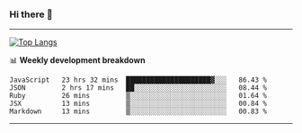 ### Hi there 👋

-------
[![Top Langs](https://github-readme-stats.vercel.app/api/top-langs/?username=ashish-r)](https://github.com/anuraghazra/github-readme-stats)

📊 **Weekly development breakdown**
<!--START_SECTION:waka-->
```text
JavaScript   23 hrs 32 mins  █████████████████████▓░░░   86.43 % 
JSON         2 hrs 17 mins   ██░░░░░░░░░░░░░░░░░░░░░░░   08.44 % 
Ruby         26 mins         ▒░░░░░░░░░░░░░░░░░░░░░░░░   01.64 % 
JSX          13 mins         ▒░░░░░░░░░░░░░░░░░░░░░░░░   00.84 % 
Markdown     13 mins         ▒░░░░░░░░░░░░░░░░░░░░░░░░   00.83 % 
```
<!--END_SECTION:waka-->
-------

<!--
**ashish-r/ashish-r** is a ✨ _special_ ✨ repository because its `README.md` (this file) appears on your GitHub profile.

Here are some ideas to get you started:

- 🔭 I’m currently working on ...
- 🌱 I’m currently learning ...
- 👯 I’m looking to collaborate on ...
- 🤔 I’m looking for help with ...
- 💬 Ask me about ...
- 📫 How to reach me: ...
- 😄 Pronouns: ...
- ⚡ Fun fact: ...
-->
